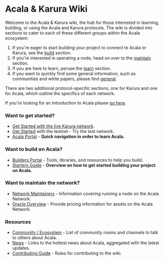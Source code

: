 # Acala & Karura Wiki

Welcome to the Acala & Karura wiki, the hub for those interested in learning, building, or using the Acala and Karura protocols. The wiki is divided into sections to cater to each of these different groups within the Acala ecosystem:

1. If you're eager to start building your project to connect to Acala or Karura, see the [build](https://wiki.acala.network/build/) section. 
2. If you're interested in operating a node, head on over to the [maintain](https://wiki.acala.network/maintain/) section. 
3. If you are here to learn, peruse the [learn](https://wiki.acala.network/learn/) section. 
4. If you want to quickly find some general information, such as communities and white papers, please find [general](https://wiki.acala.network/general/).

There are two additional protocol-specific sections, one for Karura and one for Acala, which outline the specifics of each network.

If you're looking for an introduction to Acala please [go here](https://wiki.acala.network/learn/acala-introduction).

### Want to get started?

- [Get Started with the live Karura network](karura/get-started/).
- [Get Started](https://wiki.acala.network/learn/get-started) with the testnet - Try the test network.
- [Acala Portal](https://wiki.acala.network/general/acala-portal) - **Quick navigation in order to learn Acala.**

### Want to build on Acala?

- [Builders Portal](https://wiki.acala.network/build/builders-portal) - Tools, libraries, and resources to help you build.
- [Starters Guide](https://wiki.acala.network/build/development-guide) - **Overview on how to get started building your project on Acala.**

### Want to maintain the network?

- [Network Maintainers](https://wiki.acala.network/maintain/network-maintainers) - Information covering running a node on the Acala Network.
- [Oracle Overview](https://wiki.acala.network/maintain/oracle/oracle-overview) - Provide pricing information for assets on the Acala Network.

### Resources

- [Community / Ecosystem](https://wiki.acala.network/general/acala-portal/community) - List of community rooms and channels to talk to others about Acala.
- [News](https://wiki.acala.network/general/acala-portal/news) - Links to the hottest news about Acala, aggregated with the latest updates.
- [Contributing Guide](https://wiki.acala.network/general/contributing) - Rules for contributing to the wiki.

